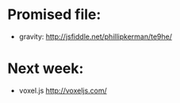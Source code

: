 Promised file:
=======
* gravity: http://jsfiddle.net/phillipkerman/te9he/

Next week:
=======
* voxel.js http://voxeljs.com/